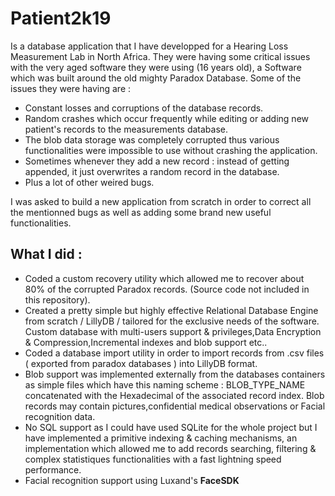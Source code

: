 # Patient2k19 


Is a database application that I have developped for a Hearing Loss Measurement Lab in North Africa. They were having some critical issues with the very aged software they were using (16 years old), a Software which was built around the old mighty Paradox Database. Some of the issues they were having are :

- Constant losses and corruptions of the database records.
- Random crashes which occur frequently while editing or adding new patient's records to the measurements database.
- The blob data storage was completely corrupted thus various functionalities were impossible to use without crashing the application.
- Sometimes whenever they add a new record : instead of getting appended, it just overwrites a random record in the database.
- Plus a lot of other weired bugs.

I was asked to build a new application from scratch in order to correct all the mentionned bugs as well as adding some brand new useful functionalities.

## What I did :

- Coded a custom recovery utility which allowed me to recover about 80% of the corrupted Paradox records. (Source code not included in this repository).
- Created a pretty simple but highly effective Relational Database Engine from scratch / LillyDB / tailored for the exclusive needs of the software. Custom database with multi-users support & privileges,Data Encryption & Compression,Incremental indexes and blob support etc..
- Coded a database import utility in order to import records from .csv files ( exported from paradox databases ) into LillyDB format.
- Blob support was implemented externally from the databases containers as simple files which have this naming scheme : BLOB_TYPE_NAME concatenated with the Hexadecimal of the associated record index. Blob records may contain pictures,confidential medical observations or Facial recognition data.  
- No SQL support as I could have used SQLite for the whole project but I have implemented a primitive indexing & caching mechanisms, an implementation which allowed me to add records searching, filtering & complex statistiques functionalities with a fast lightning speed performance.
- Facial recognition support using Luxand's <b>FaceSDK</b>



